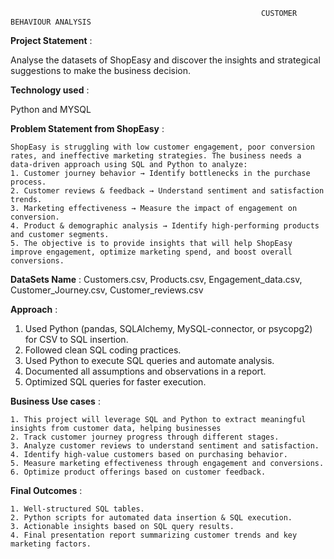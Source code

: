                                                             CUSTOMER BEHAVIOUR ANALYSIS

**Project Statement** :

   Analyse the datasets of ShopEasy and discover the insights and strategical suggestions to make the business decision.  

**Technology used** :

   Python and MYSQL

**Problem Statement from ShopEasy** :

    ShopEasy is struggling with low customer engagement, poor conversion rates, and ineffective marketing strategies. The business needs a data-driven approach using SQL and Python to analyze:
    1. Customer journey behavior → Identify bottlenecks in the purchase process.
    2. Customer reviews & feedback → Understand sentiment and satisfaction trends.
    3. Marketing effectiveness → Measure the impact of engagement on conversion.
    4. Product & demographic analysis → Identify high-performing products and customer segments.
    5. The objective is to provide insights that will help ShopEasy improve engagement, optimize marketing spend, and boost overall conversions.

**DataSets Name** :
    Customers.csv, Products.csv, Engagement_data.csv, Customer_Journey.csv, Customer_reviews.csv

**Approach** : 

   1. Used Python (pandas, SQLAlchemy, MySQL-connector, or psycopg2) for CSV to SQL insertion.
   2. Followed clean SQL coding practices.
   3. Used Python to execute SQL queries and automate analysis.
   4. Documented all assumptions and observations in a report.
   5. Optimized SQL queries for faster execution.

**Business Use cases** : 
    
    1. This project will leverage SQL and Python to extract meaningful insights from customer data, helping businesses
    2. Track customer journey progress through different stages.
    3. Analyze customer reviews to understand sentiment and satisfaction.
    4. Identify high-value customers based on purchasing behavior.
    5. Measure marketing effectiveness through engagement and conversions.
    6. Optimize product offerings based on customer feedback.

**Final Outcomes** : 

    1. Well-structured SQL tables.
    2. Python scripts for automated data insertion & SQL execution.
    3. Actionable insights based on SQL query results.
    4. Final presentation report summarizing customer trends and key marketing factors.
    
